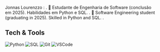 Jonnas Lourenzzo :
.
🚀 Estudante de Engenharia de Software (conclusão em 2025). Habilidades em Python e SQL.
.
🚀 Software Engineering student (graduating in 2025). Skilled in Python and SQL.
.
## Tech & Tools

![Python](https://img.shields.io/badge/Python-3776AB?style=flat&logo=python&logoColor=white)
![SQL](https://img.shields.io/badge/SQL-4479A1?style=flat&logo=mysql&logoColor=white)
![Git](https://img.shields.io/badge/Git-F05032?style=flat&logo=git&logoColor=white)
![VSCode](https://img.shields.io/badge/VSCode-007ACC?style=flat&logo=visualstudiocode&logoColor=white)

